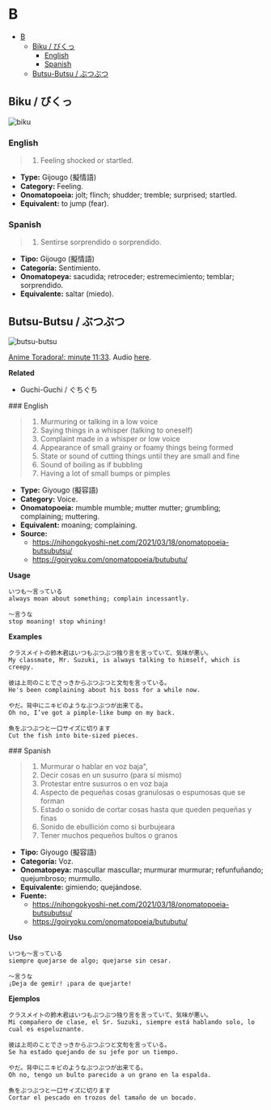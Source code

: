 # B

- [B](#b)
  - [Biku / びくっ](#biku--びくっ)
    - [English](#english)
    - [Spanish](#spanish)
  - [Butsu-Butsu / ぶつぶつ](#butsu-butsu--ぶつぶつ)

## Biku / びくっ

![biku](https://pbs.twimg.com/media/E7k1EfWUYAEARmn.jpg)

### English

> 1. Feeling shocked or startled.

- **Type:** Gijougo (擬情語)
- **Category:** Feeling.
- **Onomatopoeia:** jolt; flinch; shudder; tremble; surprised; startled.
- **Equivalent:** to jump (fear).

### Spanish

> 1. Sentirse sorprendido o sorprendido.

- **Tipo:** Gijougo (擬情語)
- **Categoría:** Sentimiento.
- **Onomatopeya:** sacudida; retroceder; estremecimiento; temblar; sorprendido.
- **Equivalente:** saltar (miedo).

## Butsu-Butsu / ぶつぶつ

![butsu-butsu](https://pbs.twimg.com/media/FGA1L7XXoAUoaeH.jpg)

[Anime Toradora!: minute 11:33](https://zoro.to/watch/toradora-232?ep=4954). Audio [here](https://assets.languagepod101.com/dictionary/japanese/audiomp3.php?kana=ぶつぶつ).

**Related**

- Guchi-Guchi / ぐちぐち

### English

> 1. Murmuring or talking in a low voice
> 2. Saying things in a whisper (talking to oneself)
> 3. Complaint made in a whisper or low voice
> 4. Appearance of small grainy or foamy things being formed
> 5. State or sound of cutting things until they are small and fine
> 6. Sound of boiling as if bubbling
> 7. Having a lot of small bumps or pimples

- **Type:** Giyougo (擬容語)
- **Category:** Voice.
- **Onomatopoeia:** mumble mumble; mutter mutter; grumbling; complaining; muttering.
- **Equivalent:** moaning; complaining.
- **Source:**
  - https://nihongokyoshi-net.com/2021/03/18/onomatopoeia-butsubutsu/
  - https://goiryoku.com/onomatopoeia/butubutu/

**Usage**
```
いつも〜言っている
always moan about something; complain incessantly.

〜言うな
stop moaning! stop whining!
```

**Examples**
```
クラスメイトの鈴木君はいつもぶつぶつ独り言を言っていて、気味が悪い。
My classmate, Mr. Suzuki, is always talking to himself, which is creepy.

彼は上司のことでさっきからぶつぶつと文句を言っている。
He's been complaining about his boss for a while now.

やだ。背中にニキビのようなぶつぶつが出来てる。
Oh no, I’ve got a pimple-like bump on my back.

魚をぶつぶつと一口サイズに切ります
Cut the fish into bite-sized pieces.
```

### Spanish

> 1. Murmurar o hablar en voz baja",
> 2. Decir cosas en un susurro (para sí mismo)
> 3. Protestar entre susurros o en voz baja
> 4. Aspecto de pequeñas cosas granulosas o espumosas que se forman
> 5. Estado o sonido de cortar cosas hasta que queden pequeñas y finas
> 6. Sonido de ebullición como si burbujeara
> 7. Tener muchos pequeños bultos o granos

- **Tipo:** Giyougo (擬容語)
- **Categoría:** Voz.
- **Onomatopeya:** mascullar mascullar; murmurar murmurar; refunfuñando; quejumbroso; murmullo.
- **Equivalente:** gimiendo; quejándose.
- **Fuente:**
  - https://nihongokyoshi-net.com/2021/03/18/onomatopoeia-butsubutsu/
  - https://goiryoku.com/onomatopoeia/butubutu/

**Uso**
```
いつも〜言っている
siempre quejarse de algo; quejarse sin cesar.

〜言うな
¡Deja de gemir! ¡para de quejarte!
```

**Ejemplos**
```
クラスメイトの鈴木君はいつもぶつぶつ独り言を言っていて、気味が悪い。
Mi compañero de clase, el Sr. Suzuki, siempre está hablando solo, lo cual es espeluznante.

彼は上司のことでさっきからぶつぶつと文句を言っている。
Se ha estado quejando de su jefe por un tiempo.

やだ。背中にニキビのようなぶつぶつが出来てる。
Oh no, tengo un bulto parecido a un grano en la espalda.

魚をぶつぶつと一口サイズに切ります
Cortar el pescado en trozos del tamaño de un bocado.
```